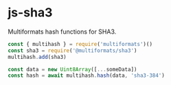 # js-sha3

Multiformats hash functions for SHA3.

```js
const { multihash } = require('multiformats')()
const sha3 = require('@multiformats/sha3')
multihash.add(sha3)

const data = new Uint8Array([...someData])
const hash = await multihash.hash(data, 'sha3-384')
```
